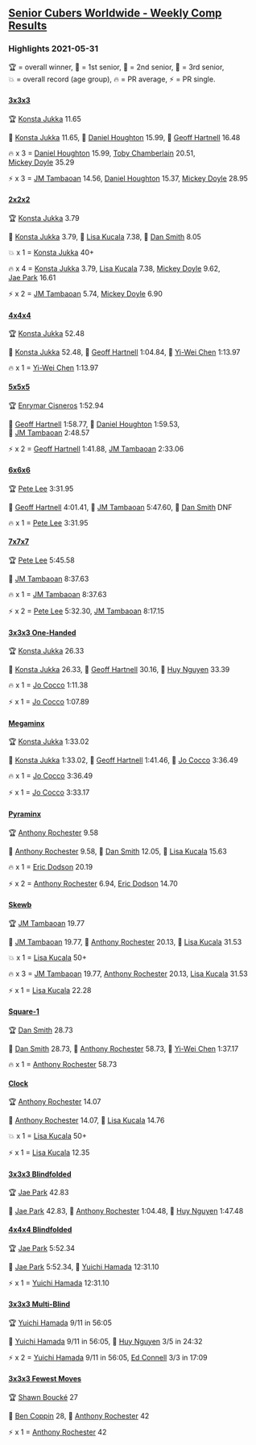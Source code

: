 <style>table {white-space: nowrap;}</style>
<link rel="stylesheet" type="text/css" href="/scw-comp/css/flags.css" />

## [Senior Cubers Worldwide - Weekly Comp Results](/scw-comp/results/)
### Highlights 2021-05-31

<span style="white-space: nowrap;">🏆 = overall winner</span>, <span style="white-space: nowrap;">🥇 = 1st senior</span>, <span style="white-space: nowrap;">🥈 = 2nd senior</span>, <span style="white-space: nowrap;">🥉 = 3rd senior</span>, <span style="white-space: nowrap;">💥 = overall record (age group)</span>, <span style="white-space: nowrap;">🔥 = PR average</span>, <span style="white-space: nowrap;">⚡ = PR single</span>.

#### [3x3x3](333.md)

<span style="white-space: nowrap;">🏆 [Konsta Jukka](../../persons/konsta_jukka/333.md) 11.65</span>

<span style="white-space: nowrap;">🥇 [Konsta Jukka](../../persons/konsta_jukka/333.md) 11.65</span>, <span style="white-space: nowrap;">🥈 [Daniel Houghton](../../persons/daniel_houghton/333.md) 15.99</span>, <span style="white-space: nowrap;">🥉 [Geoff Hartnell](../../persons/geoff_hartnell/333.md) 16.48</span>

🔥 x 3 = <span style="white-space: nowrap;">[Daniel Houghton](../../persons/daniel_houghton/333.md) 15.99</span>, <span style="white-space: nowrap;">[Toby Chamberlain](../../persons/toby_chamberlain/333.md) 20.51</span>, <span style="white-space: nowrap;">[Mickey Doyle](../../persons/mickey_doyle/333.md) 35.29</span>

⚡ x 3 = <span style="white-space: nowrap;">[JM Tambaoan](../../persons/jm_tambaoan/333.md) 14.56</span>, <span style="white-space: nowrap;">[Daniel Houghton](../../persons/daniel_houghton/333.md) 15.37</span>, <span style="white-space: nowrap;">[Mickey Doyle](../../persons/mickey_doyle/333.md) 28.95</span>

#### [2x2x2](222.md)

<span style="white-space: nowrap;">🏆 [Konsta Jukka](../../persons/konsta_jukka/222.md) 3.79</span>

<span style="white-space: nowrap;">🥇 [Konsta Jukka](../../persons/konsta_jukka/222.md) 3.79</span>, <span style="white-space: nowrap;">🥈 [Lisa Kucala](../../persons/lisa_kucala/222.md) 7.38</span>, <span style="white-space: nowrap;">🥉 [Dan Smith](../../persons/dan_smith/222.md) 8.05</span>

💥 x 1 = <span style="white-space: nowrap;">[Konsta Jukka](../../persons/konsta_jukka/222.md) 40+</span>

🔥 x 4 = <span style="white-space: nowrap;">[Konsta Jukka](../../persons/konsta_jukka/222.md) 3.79</span>, <span style="white-space: nowrap;">[Lisa Kucala](../../persons/lisa_kucala/222.md) 7.38</span>, <span style="white-space: nowrap;">[Mickey Doyle](../../persons/mickey_doyle/222.md) 9.62</span>, <span style="white-space: nowrap;">[Jae Park](../../persons/jae_park/222.md) 16.61</span>

⚡ x 2 = <span style="white-space: nowrap;">[JM Tambaoan](../../persons/jm_tambaoan/222.md) 5.74</span>, <span style="white-space: nowrap;">[Mickey Doyle](../../persons/mickey_doyle/222.md) 6.90</span>

#### [4x4x4](444.md)

<span style="white-space: nowrap;">🏆 [Konsta Jukka](../../persons/konsta_jukka/444.md) 52.48</span>

<span style="white-space: nowrap;">🥇 [Konsta Jukka](../../persons/konsta_jukka/444.md) 52.48</span>, <span style="white-space: nowrap;">🥈 [Geoff Hartnell](../../persons/geoff_hartnell/444.md) 1:04.84</span>, <span style="white-space: nowrap;">🥉 [Yi-Wei Chen](../../persons/yi_wei_chen/444.md) 1:13.97</span>

🔥 x 1 = <span style="white-space: nowrap;">[Yi-Wei Chen](../../persons/yi_wei_chen/444.md) 1:13.97</span>

#### [5x5x5](555.md)

<span style="white-space: nowrap;">🏆 [Enrymar Cisneros](../../persons/enrymar_cisneros/555.md) 1:52.94</span>

<span style="white-space: nowrap;">🥇 [Geoff Hartnell](../../persons/geoff_hartnell/555.md) 1:58.77</span>, <span style="white-space: nowrap;">🥈 [Daniel Houghton](../../persons/daniel_houghton/555.md) 1:59.53</span>, <span style="white-space: nowrap;">🥉 [JM Tambaoan](../../persons/jm_tambaoan/555.md) 2:48.57</span>

⚡ x 2 = <span style="white-space: nowrap;">[Geoff Hartnell](../../persons/geoff_hartnell/555.md) 1:41.88</span>, <span style="white-space: nowrap;">[JM Tambaoan](../../persons/jm_tambaoan/555.md) 2:33.06</span>

#### [6x6x6](666.md)

<span style="white-space: nowrap;">🏆 [Pete Lee](../../persons/pete_lee/666.md) 3:31.95</span>

<span style="white-space: nowrap;">🥇 [Geoff Hartnell](../../persons/geoff_hartnell/666.md) 4:01.41</span>, <span style="white-space: nowrap;">🥈 [JM Tambaoan](../../persons/jm_tambaoan/666.md) 5:47.60</span>, <span style="white-space: nowrap;">🥉 [Dan Smith](../../persons/dan_smith/666.md) DNF</span>

🔥 x 1 = <span style="white-space: nowrap;">[Pete Lee](../../persons/pete_lee/666.md) 3:31.95</span>

#### [7x7x7](777.md)

<span style="white-space: nowrap;">🏆 [Pete Lee](../../persons/pete_lee/777.md) 5:45.58</span>

<span style="white-space: nowrap;">🥇 [JM Tambaoan](../../persons/jm_tambaoan/777.md) 8:37.63</span>

🔥 x 1 = <span style="white-space: nowrap;">[JM Tambaoan](../../persons/jm_tambaoan/777.md) 8:37.63</span>

⚡ x 2 = <span style="white-space: nowrap;">[Pete Lee](../../persons/pete_lee/777.md) 5:32.30</span>, <span style="white-space: nowrap;">[JM Tambaoan](../../persons/jm_tambaoan/777.md) 8:17.15</span>

#### [3x3x3 One-Handed](333oh.md)

<span style="white-space: nowrap;">🏆 [Konsta Jukka](../../persons/konsta_jukka/333oh.md) 26.33</span>

<span style="white-space: nowrap;">🥇 [Konsta Jukka](../../persons/konsta_jukka/333oh.md) 26.33</span>, <span style="white-space: nowrap;">🥈 [Geoff Hartnell](../../persons/geoff_hartnell/333oh.md) 30.16</span>, <span style="white-space: nowrap;">🥉 [Huy Nguyen](../../persons/huy_nguyen/333oh.md) 33.39</span>

🔥 x 1 = <span style="white-space: nowrap;">[Jo Cocco](../../persons/jo_cocco/333oh.md) 1:11.38</span>

⚡ x 1 = <span style="white-space: nowrap;">[Jo Cocco](../../persons/jo_cocco/333oh.md) 1:07.89</span>

#### [Megaminx](minx.md)

<span style="white-space: nowrap;">🏆 [Konsta Jukka](../../persons/konsta_jukka/minx.md) 1:33.02</span>

<span style="white-space: nowrap;">🥇 [Konsta Jukka](../../persons/konsta_jukka/minx.md) 1:33.02</span>, <span style="white-space: nowrap;">🥈 [Geoff Hartnell](../../persons/geoff_hartnell/minx.md) 1:41.46</span>, <span style="white-space: nowrap;">🥉 [Jo Cocco](../../persons/jo_cocco/minx.md) 3:36.49</span>

🔥 x 1 = <span style="white-space: nowrap;">[Jo Cocco](../../persons/jo_cocco/minx.md) 3:36.49</span>

⚡ x 1 = <span style="white-space: nowrap;">[Jo Cocco](../../persons/jo_cocco/minx.md) 3:33.17</span>

#### [Pyraminx](pyram.md)

<span style="white-space: nowrap;">🏆 [Anthony Rochester](../../persons/anthony_rochester/pyram.md) 9.58</span>

<span style="white-space: nowrap;">🥇 [Anthony Rochester](../../persons/anthony_rochester/pyram.md) 9.58</span>, <span style="white-space: nowrap;">🥈 [Dan Smith](../../persons/dan_smith/pyram.md) 12.05</span>, <span style="white-space: nowrap;">🥉 [Lisa Kucala](../../persons/lisa_kucala/pyram.md) 15.63</span>

🔥 x 1 = <span style="white-space: nowrap;">[Eric Dodson](../../persons/eric_dodson/pyram.md) 20.19</span>

⚡ x 2 = <span style="white-space: nowrap;">[Anthony Rochester](../../persons/anthony_rochester/pyram.md) 6.94</span>, <span style="white-space: nowrap;">[Eric Dodson](../../persons/eric_dodson/pyram.md) 14.70</span>

#### [Skewb](skewb.md)

<span style="white-space: nowrap;">🏆 [JM Tambaoan](../../persons/jm_tambaoan/skewb.md) 19.77</span>

<span style="white-space: nowrap;">🥇 [JM Tambaoan](../../persons/jm_tambaoan/skewb.md) 19.77</span>, <span style="white-space: nowrap;">🥈 [Anthony Rochester](../../persons/anthony_rochester/skewb.md) 20.13</span>, <span style="white-space: nowrap;">🥉 [Lisa Kucala](../../persons/lisa_kucala/skewb.md) 31.53</span>

💥 x 1 = <span style="white-space: nowrap;">[Lisa Kucala](../../persons/lisa_kucala/skewb.md) 50+</span>

🔥 x 3 = <span style="white-space: nowrap;">[JM Tambaoan](../../persons/jm_tambaoan/skewb.md) 19.77</span>, <span style="white-space: nowrap;">[Anthony Rochester](../../persons/anthony_rochester/skewb.md) 20.13</span>, <span style="white-space: nowrap;">[Lisa Kucala](../../persons/lisa_kucala/skewb.md) 31.53</span>

⚡ x 1 = <span style="white-space: nowrap;">[Lisa Kucala](../../persons/lisa_kucala/skewb.md) 22.28</span>

#### [Square-1](sq1.md)

<span style="white-space: nowrap;">🏆 [Dan Smith](../../persons/dan_smith/sq1.md) 28.73</span>

<span style="white-space: nowrap;">🥇 [Dan Smith](../../persons/dan_smith/sq1.md) 28.73</span>, <span style="white-space: nowrap;">🥈 [Anthony Rochester](../../persons/anthony_rochester/sq1.md) 58.73</span>, <span style="white-space: nowrap;">🥉 [Yi-Wei Chen](../../persons/yi_wei_chen/sq1.md) 1:37.17</span>

🔥 x 1 = <span style="white-space: nowrap;">[Anthony Rochester](../../persons/anthony_rochester/sq1.md) 58.73</span>

#### [Clock](clock.md)

<span style="white-space: nowrap;">🏆 [Anthony Rochester](../../persons/anthony_rochester/clock.md) 14.07</span>

<span style="white-space: nowrap;">🥇 [Anthony Rochester](../../persons/anthony_rochester/clock.md) 14.07</span>, <span style="white-space: nowrap;">🥈 [Lisa Kucala](../../persons/lisa_kucala/clock.md) 14.76</span>

💥 x 1 = <span style="white-space: nowrap;">[Lisa Kucala](../../persons/lisa_kucala/clock.md) 50+</span>

⚡ x 1 = <span style="white-space: nowrap;">[Lisa Kucala](../../persons/lisa_kucala/clock.md) 12.35</span>

#### [3x3x3 Blindfolded](333bf.md)

<span style="white-space: nowrap;">🏆 [Jae Park](../../persons/jae_park/333bf.md) 42.83</span>

<span style="white-space: nowrap;">🥇 [Jae Park](../../persons/jae_park/333bf.md) 42.83</span>, <span style="white-space: nowrap;">🥈 [Anthony Rochester](../../persons/anthony_rochester/333bf.md) 1:04.48</span>, <span style="white-space: nowrap;">🥉 [Huy Nguyen](../../persons/huy_nguyen/333bf.md) 1:47.48</span>

#### [4x4x4 Blindfolded](444bf.md)

<span style="white-space: nowrap;">🏆 [Jae Park](../../persons/jae_park/444bf.md) 5:52.34</span>

<span style="white-space: nowrap;">🥇 [Jae Park](../../persons/jae_park/444bf.md) 5:52.34</span>, <span style="white-space: nowrap;">🥈 [Yuichi Hamada](../../persons/yuichi_hamada/444bf.md) 12:31.10</span>

⚡ x 1 = <span style="white-space: nowrap;">[Yuichi Hamada](../../persons/yuichi_hamada/444bf.md) 12:31.10</span>

#### [3x3x3 Multi-Blind](333mbf.md)

<span style="white-space: nowrap;">🏆 [Yuichi Hamada](../../persons/yuichi_hamada/333mbf.md) 9/11 in 56:05</span>

<span style="white-space: nowrap;">🥇 [Yuichi Hamada](../../persons/yuichi_hamada/333mbf.md) 9/11 in 56:05</span>, <span style="white-space: nowrap;">🥈 [Huy Nguyen](../../persons/huy_nguyen/333mbf.md) 3/5 in 24:32</span>

⚡ x 2 = <span style="white-space: nowrap;">[Yuichi Hamada](../../persons/yuichi_hamada/333mbf.md) 9/11 in 56:05</span>, <span style="white-space: nowrap;">[Ed Connell](../../persons/ed_connell/333mbf.md) 3/3 in 17:09</span>

#### [3x3x3 Fewest Moves](333fm.md)

<span style="white-space: nowrap;">🏆 [Shawn Boucké](../../persons/shawn_boucke/333fm.md) 27</span>

<span style="white-space: nowrap;">🥇 [Ben Coppin](../../persons/ben_coppin/333fm.md) 28</span>, <span style="white-space: nowrap;">🥈 [Anthony Rochester](../../persons/anthony_rochester/333fm.md) 42</span>

⚡ x 1 = <span style="white-space: nowrap;">[Anthony Rochester](../../persons/anthony_rochester/333fm.md) 42</span>


<!-- Global site tag (gtag.js) - Google Analytics -->
<script async src="https://www.googletagmanager.com/gtag/js?id=UA-86348435-3"></script>
<script>window.dataLayer = window.dataLayer || []; function gtag() {dataLayer.push(arguments);} gtag('js', new Date()); gtag('config', 'UA-86348435-3');</script>
